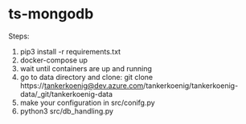 # ts-mongodb
Steps:

1. pip3 install -r requirements.txt
2. docker-compose up
3. wait until containers are up and running
4. go to data directory and clone: git clone https://tankerkoenig@dev.azure.com/tankerkoenig/tankerkoenig-data/_git/tankerkoenig-data
5. make your configuration in src/conifg.py
6. python3 src/db_handling.py
